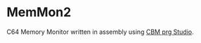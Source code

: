 # MemMon2

C64 Memory Monitor written in assembly using [CBM prg Studio](https://www.ajordison.co.uk/).
